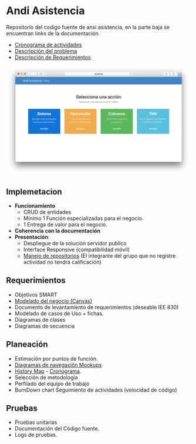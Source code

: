# Andi Asistencia

Repositorio del codigo fuente de ansi asistencia, en la parte baja se encuentran links de la documentación.

* [Cronograma de actividades](https://docs.google.com/document/d/14m6GY5nKakbwQHCX5ANURBFHd-0sPZAmuHOAJBfGJEQ/edit)
* [Descripción del problema](https://docs.google.com/document/d/1Ercx9ejdMEjbB_gYV-iGYD2tZHbScjrl-Ho8ZHp4GKw/edit)
* [Descripción de Requerimientos](https://docs.google.com/document/d/1KQsXBjPQv4HRcqJutRnLRDC6CHrLljyThoFt_WcD2E8/edit)

![Screenshot](https://raw.githubusercontent.com/ISWPOLI/andi-asistencia/master/screenshot.png)

## Implemetacion

* **Funcionamiento**
  * CRUD de entidades
  * Mínimo 1 Función especializadas para el negocio.
  * 1 Entrega de valor para el negocio.
* **Coherencia con la documentación**
* **Presentación**:
  * Despliegue de la solución servidor publico
  * Interface Responsive (compatibilidad móvil)
  * [Manejo de repositorios](https://github.com/ISWPOLI/andi-asistencia) (El integrante del grupo que no registre actividad no tendrá calificación)


## Requerimientos 

* Objetivos SMART
* [Modelado del negocio (Canvas)](https://drive.google.com/open?id=0B9uDbLG8dnf9LVVnOWhrVVhtcEE)
* Documento de levantamiento de requerimientos (deseable IEE 830)
* Modelado de casos de Uso + fichas.
* Diagramas de clases
* Diagramas de secuencia

## Planeación
* Estimación por puntos de función.
* [Diagramas de navegación Mookups](https://drive.google.com/open?id=0B9PsQjWzsUurbEdEdko4dzVhbmc)
* [History Map](https://drive.google.com/open?id=0B-SiTuU1detkVk9SaTZYUVZodkE) - [Cronograma](https://docs.google.com/document/d/14m6GY5nKakbwQHCX5ANURBFHd-0sPZAmuHOAJBfGJEQ/edit?usp=sharing).
* Selección de metodología 
* Perfilado del equipo de trabajo
* BurnDown chart Seguimiento de actividades (velocidad de código)

## Pruebas
* Pruebas unitarias
* Documentación del Código fuente.
* Logs de pruebas.



